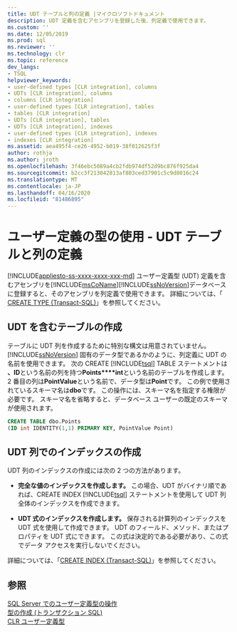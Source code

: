 ```yaml
---
title: UDT テーブルと列の定義 |マイクロソフトドキュメント
description: UDT 定義を含むアセンブリを登録した後、列定義で使用できます。
ms.custom: ''
ms.date: 12/05/2019
ms.prod: sql
ms.reviewer: ''
ms.technology: clr
ms.topic: reference
dev_langs:
- TSQL
helpviewer_keywords:
- user-defined types [CLR integration], columns
- UDTs [CLR integration], columns
- columns [CLR integration]
- user-defined types [CLR integration], tables
- tables [CLR integration]
- UDTs [CLR integration], tables
- UDTs [CLR integration], indexes
- user-defined types [CLR integration], indexes
- indexes [CLR integration]
ms.assetid: aea495f4-ce26-4952-b019-38f012625f3f
author: rothja
ms.author: jroth
ms.openlocfilehash: 3f46ebc5089a4cb2fdb974df52d9bc876f925da4
ms.sourcegitcommit: b2cc3f213042813af803ced37901c5c9d8016c24
ms.translationtype: MT
ms.contentlocale: ja-JP
ms.lasthandoff: 04/16/2020
ms.locfileid: "81486895"
---
```

# <a name="working-with-user-defined-types---defining-udt-tables-and-columns"></a>ユーザー定義の型の使用 - UDT テーブルと列の定義
[!INCLUDE[appliesto-ss-xxxx-xxxx-xxx-md](../../includes/appliesto-ss-xxxx-xxxx-xxx-md.md)]
  ユーザー定義型 (UDT) 定義を含むアセンブリを[!INCLUDE[msCoName](../../includes/msconame-md.md)][!INCLUDE[ssNoVersion](../../includes/ssnoversion-md.md)]データベースに登録すると、そのアセンブリを列定義で使用できます。 詳細については、「 [CREATE TYPE (Transact-SQL)](../../t-sql/statements/create-type-transact-sql.md)」を参照してください。  
  
## <a name="creating-tables-with-udts"></a>UDT を含むテーブルの作成  
 テーブルに UDT 列を作成するために特別な構文は用意されていません。 [!INCLUDE[ssNoVersion](../../includes/ssnoversion-md.md)] 固有のデータ型であるかのように、列定義に UDT の名前を使用できます。 次の CREATE [!INCLUDE[tsql](../../includes/tsql-md.md)] TABLE ステートメントは **、ID**という名前の列を持つ**Points****int**という名前のテーブルを作成します。 2 番目の列は**PointValue**という名前で、データ型は**Point**です。 この例で使用されているスキーマ名は**dbo**です。 この操作には、スキーマ名を指定する権限が必要です。 スキーマ名を省略すると、データベース ユーザーの既定のスキーマが使用されます。  
  
```sql  
CREATE TABLE dbo.Points   
(ID int IDENTITY(1,1) PRIMARY KEY, PointValue Point)  
```  
  
## <a name="creating-indexes-on-udt-columns"></a>UDT 列でのインデックスの作成  
 UDT 列のインデックスの作成には次の 2 つの方法があります。  
  
-   **完全な値のインデックスを作成します。** この場合、UDT がバイナリ順であれば、CREATE INDEX [!INCLUDE[tsql](../../includes/tsql-md.md)] ステートメントを使用して UDT 列全体のインデックスを作成できます。  
  
-   **UDT 式のインデックスを作成します。** 保存される計算列のインデックスを UDT 式を使用して作成できます。 UDT のフィールド、メソッド、またはプロパティを UDT 式にできます。 この式は決定的である必要があり、この式でデータ アクセスを実行しないでください。  
  
 詳細については、「[CREATE INDEX &#40;Transact-SQL&#41;](../../t-sql/statements/create-index-transact-sql.md)」を参照してください。  
  
## <a name="see-also"></a>参照  
 [SQL Server でのユーザー定義型の操作](../../relational-databases/clr-integration-database-objects-user-defined-types/working-with-user-defined-types-in-sql-server.md)     
 [型の作成 (トランザクション SQL)](../../t-sql/statements/create-type-transact-sql.md)     
 [CLR ユーザー定義型](../../relational-databases/clr-integration-database-objects-user-defined-types/clr-user-defined-types.md)     
